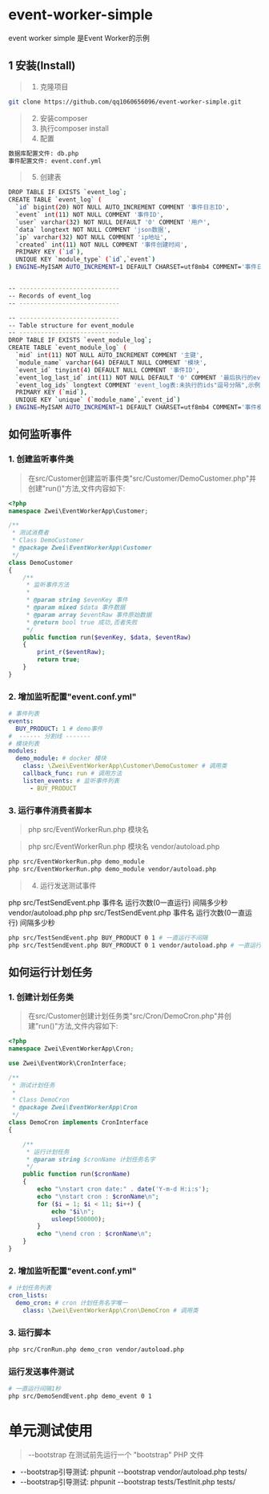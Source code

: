 # event-worker-simple
event worker simple 是Event Worker的示例

## 1 安装(Install)
> 1. 克隆项目
```sh
git clone https://github.com/qq1060656096/event-worker-simple.git
```
> 2. 安装composer
> 3. 执行composer install
> 4. 配置

```sh
数据库配置文件: db.php
事件配置文件: event.conf.yml
```

> 5. 创建表

```sh
DROP TABLE IF EXISTS `event_log`;
CREATE TABLE `event_log` (
  `id` bigint(20) NOT NULL AUTO_INCREMENT COMMENT '事件日志ID',
  `event` int(11) NOT NULL COMMENT '事件ID',
  `user` varchar(32) NOT NULL DEFAULT '0' COMMENT '用户',
  `data` longtext NOT NULL COMMENT 'json数据',
  `ip` varchar(32) NOT NULL COMMENT 'ip地址',
  `created` int(11) NOT NULL COMMENT '事件创建时间',
  PRIMARY KEY (`id`),
  UNIQUE KEY `module_type` (`id`,`event`)
) ENGINE=MyISAM AUTO_INCREMENT=1 DEFAULT CHARSET=utf8mb4 COMMENT='事件日志';


-- ----------------------------
-- Records of event_log
-- ----------------------------

-- ----------------------------
-- Table structure for event_module
-- ----------------------------
DROP TABLE IF EXISTS `event_module_log`;
CREATE TABLE `event_module_log` (
  `mid` int(11) NOT NULL AUTO_INCREMENT COMMENT '主键',
  `module_name` varchar(64) DEFAULT NULL COMMENT '模块',
  `event_id` tinyint(4) DEFAULT NULL COMMENT '事件ID',
  `event_log_last_id` int(11) NOT NULL DEFAULT '0' COMMENT '最后执行的event_log.id',
  `event_log_ids` longtext COMMENT 'event_log表:未执行的ids"逗号分隔",示例(1,2,3,4,5)',
  PRIMARY KEY (`mid`),
  UNIQUE KEY `unique` (`module_name`,`event_id`)
) ENGINE=MyISAM AUTO_INCREMENT=1 DEFAULT CHARSET=utf8mb4 COMMENT='事件模块执行记录';;
```

## 如何监听事件

### 1. 创建监听事件类

> 在src/Customer创建监听事件类"src/Customer/DemoCustomer.php"并创建"run()"方法,文件内容如下:

```php
<?php
namespace Zwei\EventWorkerApp\Customer;

/**
 * 测试消费者
 * Class DemoCustomer
 * @package Zwei\EventWorkerApp\Customer
 */
class DemoCustomer
{
    /**
     * 监听事件方法
     *
     * @param string $evenKey 事件
     * @param mixed $data 事件数据
     * @param array $eventRaw 事件原始数据
     * @return bool true 成功,否者失败
     */
    public function run($evenKey, $data, $eventRaw)
    {
        print_r($eventRaw);
        return true;
    }
}
```


### 2. 增加监听配置"event.conf.yml"

```yml
# 事件列表
events:
  BUY_PRODUCT: 1 # demo事件
#  ------ 分割线 -------
# 模块列表
modules:
  demo_module: # docker 模块
    class: \Zwei\EventWorkerApp\Customer\DemoCustomer # 调用类
    callback_func: run # 调用方法
    listen_events: # 监听事件列表
      - BUY_PRODUCT
```

### 3. 运行事件消费者脚本
> php src/EventWorkerRun.php 模块名

> php src/EventWorkerRun.php 模块名 vendor/autoload.php

```sh
php src/EventWorkerRun.php demo_module
php src/EventWorkerRun.php demo_module vendor/autoload.php
```

> 4. 运行发送测试事件

php src/TestSendEvent.php 事件名 运行次数(0一直运行) 间隔多少秒 vendor/autoload.php
php src/TestSendEvent.php 事件名 运行次数(0一直运行) 间隔多少秒

```sh
php src/TestSendEvent.php BUY_PRODUCT 0 1 # 一直运行不间隔
php src/TestSendEvent.php BUY_PRODUCT 0 1 vendor/autoload.php # 一直运行不间隔
```

## 如何运行计划任务

### 1. 创建计划任务类

> 在src/Customer创建计划任务类"src/Cron/DemoCron.php"并创建"run()"方法,文件内容如下:

```php
<?php
namespace Zwei\EventWorkerApp\Cron;

use Zwei\EventWork\CronInterface;

/**
 * 测试计划任务
 *
 * Class DemoCron
 * @package Zwei\EventWorkerApp\Cron
 */
class DemoCron implements CronInterface
{

    /**
     * 运行计划任务
     * @param string $cronName 计划任务名字
     */
    public function run($cronName)
    {
        echo "\nstart cron date:" . date('Y-m-d H:i:s');
        echo "\nstart cron : $cronName\n";
        for ($i = 1; $i < 11; $i++) {
            echo "$i\n";
            usleep(500000);
        }
        echo "\nend cron : $cronName\n";
    }
}
```

### 2. 增加监听配置"event.conf.yml"

```yml
# 计划任务列表
cron_lists:
  demo_cron: # cron 计划任务名字唯一
    class: \Zwei\EventWorkerApp\Cron\DemoCron # 调用类
```

### 3. 运行脚本
```sh
php src/CronRun.php demo_cron vendor/autoload.php
```
### 运行发送事件测试
```sh
# 一直运行间隔1秒
php src/DemoSendEvent.php demo_event 0 1
```
# 单元测试使用

> --bootstrap 在测试前先运行一个 "bootstrap" PHP 文件
- --bootstrap引导测试: phpunit --bootstrap vendor/autoload.php tests/
- --bootstrap引导测试: phpunit --bootstrap tests/TestInit.php tests/ 